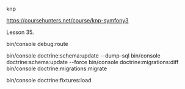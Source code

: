 knp

https://coursehunters.net/course/knp-symfony3

Lesson 35.

bin/console debug:route

bin/console doctrine:schema:update --dump-sql
bin/console doctrine:schema:update --force
bin/console doctrine:migrations:diff
bin/console doctrine:migrations:migrate

bin/console doctrine:fixtures:load